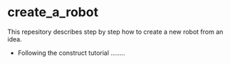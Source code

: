 # create_a_robot
This repesitory describes step by step how to create a new robot from an idea.
- Following the construct tutorial ........
